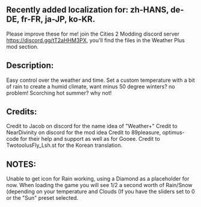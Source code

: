 ## Recently added localization for: zh-HANS, de-DE, fr-FR, ja-JP, ko-KR.

Please improve these for me! join the Cities 2 Modding discord server https://discord.gg/tT2aHHM3PX, you'll find the files in the Weather Plus mod section.

## Description:
Easy control over the weather and time. Set a custom temperature with a bit of rain to create a humid climate, want minus 50 degree winters? no problem! Scorching hot summer? why not!

## Credits:
Credit to Jacob on discord for the name idea of "Weather+"
Credit to NearDivinity on discord for the mod idea
Credit to 89pleasure, optimus-code for their help and support as well as for Gooee.
Credit to TwotoolusFly_Lsh.st for the Korean translation.

## NOTES:
Unable to get icon for Rain working, using a Diamond as a placeholder for now.
When loading the game you will see 1/2 a second worth of Rain/Snow (depending on your temperature and Clouds (If you have the sliders set to 0 or the "Sun" preset selected.
